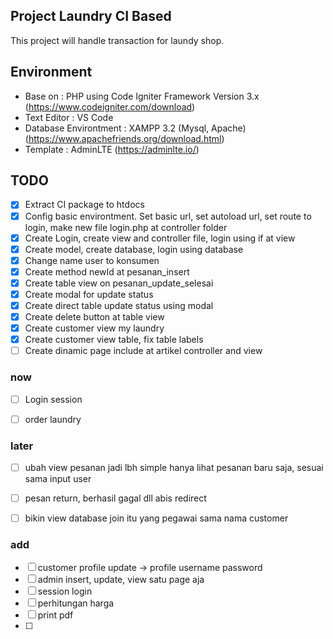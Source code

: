 ## Project Laundry CI Based
This project will handle transaction for laundy shop.

## Environment
 * Base on : PHP using Code Igniter Framework Version 3.x (https://www.codeigniter.com/download)
 * Text Editor : VS Code
 * Database Environtment : XAMPP 3.2 (Mysql, Apache) (https://www.apachefriends.org/download.html)
 * Template : AdminLTE (https://adminlte.io/)
 
## TODO
 * [x] Extract CI package to htdocs
 * [x] Config basic environtment. Set basic url, set autoload url, set route to login, make new file login.php at controller folder
 * [x] Create Login, create view and controller file, login using if at view
 * [x] Create model, create database, login using database
 * [x] Change name user to konsumen
 * [x] Create method newId at pesanan_insert
 * [x] Create table view on pesanan_update_selesai
 * [x] Create modal for update status
 * [x] Create direct table update status using modal 
 * [x] Create delete button at table view
 * [x] Create customer view my laundry
 * [x] Create customer view table, fix table labels
 * [ ] Create dinamic page include at artikel controller and view

 ### now
 * [ ] Login session

 * [ ] order laundry
	
 ### later
 * [ ] ubah view pesanan jadi lbh simple hanya lihat pesanan baru saja, sesuai sama input user
 * [ ] pesan return, berhasil gagal dll abis redirect

 * [ ] bikin view database join itu yang pegawai sama nama customer
 
 ### add
 * [ ] customer profile update -> profile username password
 * [ ] admin insert, update, view satu page aja
 * [ ] session login
 * [ ] perhitungan harga
 * [ ] print pdf
 * [ ]
 